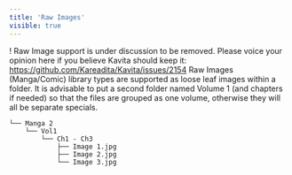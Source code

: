 ```yaml
---
title: 'Raw Images'
visible: true
---
```


! Raw Image support is under discussion to be removed. Please voice your opinion here if you believe Kavita should keep it: https://github.com/Kareadita/Kavita/issues/2154
Raw Images (Manga/Comic) library types are supported as loose leaf images within a folder. It is advisable to put a second folder named Volume 1 (and chapters if needed) so that the files are grouped as one volume, otherwise they will all be separate specials.
```
└── Manga 2
    └── Vol1
        └── Ch1 - Ch3
            ├── Image 1.jpg
            ├── Image 2.jpg
            └── Image 3.jpg
```